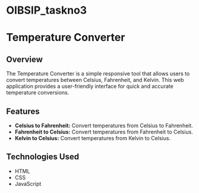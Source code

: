 # OIBSIP_taskno3
# Temperature Converter

## Overview

The Temperature Converter is a simple responsive tool that allows users to convert temperatures between Celsius, Fahrenheit, and Kelvin. This web application provides a user-friendly interface for quick and accurate temperature conversions.

## Features

- **Celsius to Fahrenheit:** Convert temperatures from Celsius to Fahrenheit.
- **Fahrenheit to Celsius:** Convert temperatures from Fahrenheit to Celsius.
- **Kelvin to Celsius:** Convert temperatures from Kelvin to Celsius.
  

## Technologies Used

- HTML
- CSS
- JavaScript
